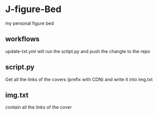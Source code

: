 # J-figure-Bed

my personal figure bed

## workflows

update-txt.yml will run the sctipt.py and push the changte to the repo

## script.py

Get all the links of the covers (prefix with CDN) and write it into img.txt

## img.txt

contain all the links of the cover

